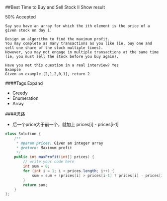 ##Best Time to Buy and Sell Stock II Show result

50% Accepted

	Say you have an array for which the ith element is the price of a given stock on day i.

	Design an algorithm to find the maximum profit.
    You may complete as many transactions as you like (ie, buy one and sell one share of the stock multiple times).
    However, you may not engage in multiple transactions at the same time
    (ie, you must sell the stock before you buy again).

	Have you met this question in a real interview? Yes
	Example
	Given an example [2,1,2,0,1], return 2

####Tags Expand
- Greedy
- Enumeration
- Array

####思路
- 后一个price大于前一个，就加上 prices[i] - prices[i-1]

```java
class Solution {
    /**
     * @param prices: Given an integer array
     * @return: Maximum profit
     */
    public int maxProfit(int[] prices) {
        // write your code here
        int sum = 0;
        for (int i = 1; i < prices.length; i++) {
            sum = sum + (prices[i] > prices[i-1] ? prices[i] - prices[i-1] : 0);
        }
        return sum;
    }
};

```
